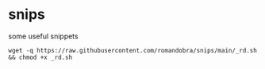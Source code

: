 # snips
some useful snippets

`wget -q https://raw.githubusercontent.com/romandobra/snips/main/_rd.sh && chmod +x _rd.sh`
